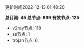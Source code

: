 更新时间2022-12-13 01:48:20

**总订阅: 45**
**总节点: 699**
**有效节点: 125**
- v2ray节点: 118
- ss节点: 1
- trojan节点: 6
